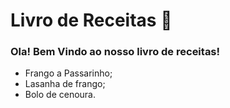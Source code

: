 # Livro de Receitas :black_heart:

### Ola! Bem Vindo ao nosso livro de receitas!

- Frango a Passarinho;
- Lasanha de frango;
- Bolo de cenoura.
